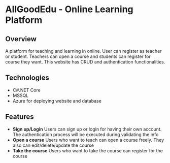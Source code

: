 # AllGoodEdu - Online Learning Platform

## Overview
A platform for teaching and learning in online. User can register as teacher or student. Teachers can open a course and students can register for course they want. This website has CRUD and authentication functionalities.

## Technologies
- C#.NET Core
- MSSQL
- Azure for deploying website and database

## Features
- **Sign up/Login**
  Users can sign up or login for having their own account. The authentication process will be executed during validating the info
- **Open a course**
  Users who want to teach can open a course freely. They also can edit/delete/update the course
- **Take the course**
  Users who want to take the course can register for the course

